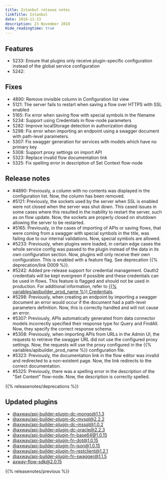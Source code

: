 ```yaml
---
title: Istanbul release notes
linkTitle: Istanbul
date: 2018-11-23
description: 23 November 2018
Hide_readingtime: true
---
```

## Features

* 5233: Ensure that plugins only receive plugin-specific configuration instead of the global service configuration
* 5242:

## Fixes

* 4890: Remove invisible column in Configuration list view
* 5121: The server fails to restart when saving a flow over HTTPS with SSL enabled
* 5165: Fix error when saving flow with special symbols in the filename
* 5234: Support using Credentials in flow-node parameters
* 5282: Improve localStorage detection in authorization dialog
* 5298: Fix error when importing an endpoint using a swagger document with path-level parameters.
* 5307: Fix swagger generation for services with models which have no primary key
* 5308: Support proxy settings on import API
* 5323: Replace invalid flow documentation link
* 5325: Fix spelling error in description of Set Context flow-node

## Release notes

* #4890: Previously, a column with no contents was displayed in the configuration list. Now, the column has been removed.
* #5121: Previously, the sockets used by the server when SSL is enabled were not closed when the server was shut down. This cased issues in some cases where this resulted in the inability to restart the server, such as on flow update. Now, the sockets are properly closed on shutdown allowing the server to be restarted.
* #5165: Previously, in the cases of importing of APIs or saving flows, that were coming from a swagger with special symbols in the title, was failing due to our internal validations. Now, special symbols are allowed.
* #5233: Previously, when plugins were loaded, in certain edge cases the whole service config was passed to the plugin instead of the data in its own configuration section. Now, plugins will only receive their own configuration. This is enabled with a feature flag. See deprecation {{% deprecation/link D009 %}}.
* #5242: Added pre-release support for credential management. Oauth2 credentials will be kept evergreen if possible and these credentials can be used in flows. This feature is flagged and should not be used in production. For additional information, refer to [{{% variables/apibuilder_prod_name %}} Credentials](/docs/developer_guide/credentials/).
* #5298: Previously, when creating an endpoint by importing a swagger document an error would occur if the document had a path-level parameters definition. Now, this is correctly handled and will not cause an error.
* #5307: Previously, APIs automatically generated from data connector models incorrectly specified their response type for Query and FindAll. Now, they specify the correct response schema.
* #5308: Previously, when importing APIs from URLs in the Admin UI, the requests to retrieve the swagger URL did not use the configured proxy settings. Now, the requests will use the proxy configured in the {{% variables/apibuilder_prod_name %}} configuration file.
* #5323: Previously, the documentation link in the flow editor was invalid and redirected to a non-existent page. Now, the link redirects to the correct documentation.
* #5325: Previously, there was a spelling error in the description of the "Set Context" flow-node. Now, the description is correctly spelled.

{{% releasenotes/deprecations %}}

## Updated plugins

* [@axway/api-builder-plugin-dc-mongo@1.1.3](https://www.npmjs.com/package/@axway/api-builder-plugin-dc-mongo/v/1.1.3)
* [@axway/api-builder-plugin-dc-mysql@2.2.2](https://www.npmjs.com/package/@axway/api-builder-plugin-dc-mysql/v/2.2.2)
* [@axway/api-builder-plugin-dc-mssql@1.0.2](https://www.npmjs.com/package/@axway/api-builder-plugin-dc-mssql/v/1.0.2)
* [@axway/api-builder-plugin-dc-oracle@2.2.3](https://www.npmjs.com/package/@axway/api-builder-plugin-dc-oracle/v/2.2.3)
* [@axway/api-builder-plugin-fn-base64@1.0.15](https://www.npmjs.com/package/@axway/api-builder-plugin-fn-base64/v/1.0.15)
* [@axway/api-builder-plugin-fn-dot@1.0.15](https://www.npmjs.com/package/@axway/api-builder-plugin-fn-dot/v/1.0.15)
* [@axway/api-builder-plugin-fn-json@1.0.15](https://www.npmjs.com/package/@axway/api-builder-plugin-fn-json/v/1.0.15)
* [@axway/api-builder-plugin-fn-restclient@1.2.1](https://www.npmjs.com/package/@axway/api-builder-plugin-fn-restclient/v/1.2.1)
* [@axway/api-builder-plugin-fn-swagger@1.1.5](https://www.npmjs.com/package/@axway/api-builder-plugin-fn-swagger/v/1.1.5)
* [axway-flow-sdk@2.0.15](https://www.npmjs.com/package/axway-flow-sdk/v/2.0.15)


{{% releasenotes/previous %}}
